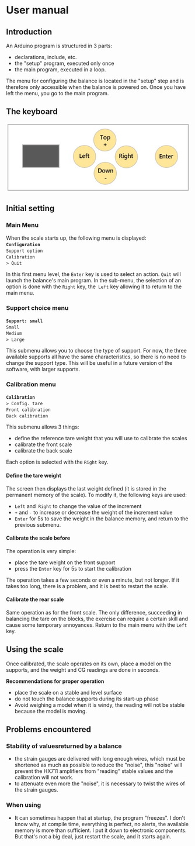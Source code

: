 # User manual

## Introduction
An Arduino program is structured in 3 parts:
* declarations, include, etc.
* the "setup" program, executed only once
* the main program, executed in a loop.

The menu for configuring the balance is located in the "setup" step and is therefore only accessible when the balance is powered on. Once you have left the menu, you go to the main program.


## The keyboard
![keyboard](/Images/CGScale-keyboard-en.jpg)

## Initial setting

### Main Menu
When the scale starts up, the following menu is displayed: </br>
**`Configuration`** </br>
`Support option` </br>
`Calibration` </br>
`> Quit` </br>

In this first menu level, the `Enter` key is used to select an action. `Quit` will launch the balance's main program.
In the sub-menu, the selection of an option is done with the `Right` key, the` Left` key allowing it to return to the main menu.

### Support choice menu
**`Support: small`** </br>
`Small` </br>
`Medium` </br>
`> Large` </br>

This submenu allows you to choose the type of support. For now, the three available supports all have the same characteristics, so there is no need to change the support type. This will be useful in a future version of the software, with larger supports.

### Calibration menu
**`Calibration`** </br>
`> Config. tare` </br>
`Front calibration` </br>
`Back calibration` </br>

This submenu allows 3 things:
* define the reference tare weight that you will use to calibrate the scales
* calibrate the front scale 
* calibrate the back scale </br>

Each option is selected with the `Right` key.

#### Define the tare weight
The screen then displays the last weight defined (it is stored in the permanent memory of the scale). To modify it, the following keys are used:
* `Left` and` Right` to change the value of the increment
* `+` and `-` to increase or decrease the weight of the increment value
* `Enter` for 5s to save the weight in the balance memory, and return to the previous submenu.

#### Calibrate the scale before
The operation is very simple:
* place the tare weight on the front support
* press the `Enter` key for 5s to start the calibration </br>

The operation takes a few seconds or even a minute, but not longer. If it takes too long, there is a problem, and it is best to restart the scale.

#### Calibrate the rear scale
Same operation as for the front scale. The only difference, succeeding in balancing the tare on the blocks, the exercise can require a certain skill and cause some temporary annoyances.
Return to the main menu with the `Left` key.

## Using the scale

Once calibrated, the scale operates on its own, place a model on the supports, and the weight and CG readings are done in seconds.

**Recommendations for proper operation**
* place the scale on a stable and level surface
* do not touch the balance supports during its start-up phase
* Avoid weighing a model when it is windy, the reading will not be stable because the model is moving.

## Problems encountered

### Stability of values ​​returned by a balance
* the strain gauges are delivered with long enough wires, which must be shortened as much as possible to reduce the "noise", this "noise" will prevent the HX711 amplifiers from "reading" stable values ​​and the calibration will not work.
* to attenuate even more the "noise", it is necessary to twist the wires of the strain gauges.

### When using
* It can sometimes happen that at startup, the program "freezes". I don't know why, at compile time, everything is perfect, no alerts, the available memory is more than sufficient. I put it down to electronic components. But that's not a big deal, just restart the scale, and it starts again.
